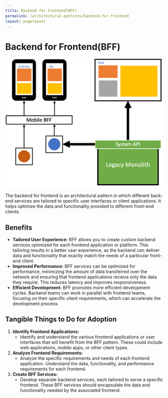 ```yaml
---
title: Backend for Frontend(BFF)
permalink: /architectural-patterns/backend-for-frontend
layout: pagelayout
---
```


# Backend for Frontend(BFF)

![Backend for Frontend(BFF)](./pictures/bff.png)

The backend for frontend is an architectural pattern in which different back-end services are tailored to specific user interfaces or client applications. It helps optimize the data and functionality provided to different front-end clients.

## Benefits

- **Tailored User Experience:** BFF allows you to create custom backend services optimized for each frontend application or platform. This tailoring results in a better user experience, as the backend can deliver data and functionality that exactly match the needs of a particular front-end client.
- **Improved Performance:** BFF services can be optimized for performance, minimizing the amount of data transferred over the network and ensuring that frontend applications receive only the data they require. This reduces latency and improves responsiveness.
- **Efficient Development:** BFF promotes more efficient development cycles. Backend teams can work in parallel with frontend teams, focusing on their specific client requirements, which can accelerate the development process.

## Tangible Things to Do for Adoption

1. **Identify Frontend Applications:**
   - Identify and understand the various frontend applications or user interfaces that will benefit from the BFF pattern. These could include web applications, mobile apps, or other client types.
2. **Analyze Frontend Requirements:**
   - Analyze the specific requirements and needs of each frontend application. Understand the data, functionality, and performance requirements for each frontend.
3. **Create BFF Services:**
   - Develop separate backend services, each tailored to serve a specific frontend. These BFF services should encapsulate the data and functionality needed by the associated frontend.
